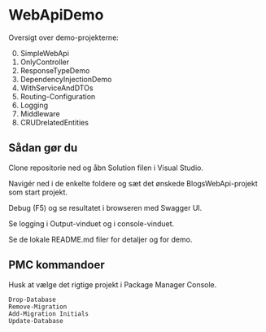 # WebApiDemo

Oversigt over demo-projekterne:

0. SimpleWebApi
1. OnlyController
2. ResponseTypeDemo
3. DependencyInjectionDemo
4. WithServiceAndDTOs
5. Routing-Configuration
6. Logging
7. Middleware
9. CRUDrelatedEntities
   

## Sådan gør du
Clone repositorie ned og åbn Solution filen i Visual Studio.

Navigér ned i de enkelte foldere og sæt det ønskede BlogsWebApi-projekt som start projekt.

Debug (F5) og se resultatet i browseren med Swagger UI.

Se logging i Output-vinduet og i console-vinduet.

Se de lokale README.md filer for detaljer og for demo.

## PMC kommandoer

Husk at vælge det rigtige projekt i Package Manager Console.

```
Drop-Database
Remove-Migration
Add-Migration Initials
Update-Database
```
